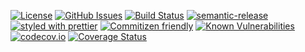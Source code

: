 [![License](https://img.shields.io/badge/License-BSD%203--Clause-blue.svg)](https://opensource.org/licenses/BSD-3-Clause)
[![GitHub Issues](https://img.shields.io/github/issues/Kronos-Integration/service-swarm.svg?style=flat-square)](https://github.com/Kronos-Integration/service-swarm/issues)
[![Build Status](https://secure.travis-ci.org/Kronos-Integration/service-swarm.png)](http://travis-ci.org/Kronos-Integration/service-swarm)
[![semantic-release](https://img.shields.io/badge/%20%20%F0%9F%93%A6%F0%9F%9A%80-semantic--release-e10079.svg)](https://github.com/Kronos-Integration/service-swarm)
[![styled with prettier](https://img.shields.io/badge/styled_with-prettier-ff69b4.svg)](https://github.com/prettier/prettier)
[![Commitizen friendly](https://img.shields.io/badge/commitizen-friendly-brightgreen.svg)](http://commitizen.github.io/cz-cli/)
[![Known Vulnerabilities](https://snyk.io/test/github/Kronos-Integration/service-swarm/badge.svg)](https://snyk.io/test/github/Kronos-Integration/service-swarm)
[![codecov.io](http://codecov.io/github/Kronos-Integration/service-swarm/coverage.svg?branch=master)](http://codecov.io/github/Kronos-Integration/service-swarm?branch=master)
[![Coverage Status](https://coveralls.io/repos/Kronos-Integration/service-swarm/badge.svg)](https://coveralls.io/r/Kronos-Integration/service-swarm)
